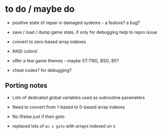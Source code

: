 # to do / maybe do

* positive state of repair in damaged systems - a feature? a bug?

* save / load / dump game state, if only for debugging help to repro issue

* convert to zero-based array indexes

* ANSI colors!

* offer a few game themes - maybe ST:TNG, BSG, B5?

* cheat codes? for debugging?

## Porting notes

* Lots of dedicated global variables used as subroutine parameters

* Need to convert from 1-based to 0-based array indexes

* No if/else just if then goto

* replaced lots of `on x goto` with arrays indexed on x
